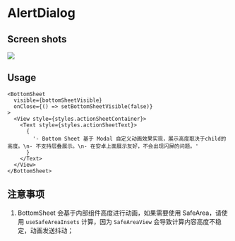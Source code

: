 # AlertDialog

## Screen shots

![](https://codeup.aliyun.com/61a498ef216a665eb18b936e/lanehub-frontend/lrn-app-components/raw/main/docs%2Fimages%2F20230316-123835.gif)

## Usage

```typescriptreact
<BottomSheet
  visible={bottomSheetVisible}
  onClose={() => setBottomSheetVisible(false)}
>
  <View style={styles.actionSheetContainer}>
    <Text style={styles.actionSheetText}>
      {
        '- Bottom Sheet 基于 Modal 自定义动画效果实现，展示高度取决于child的高度。\n- 不支持层叠展示。\n- 在安卓上面展示友好，不会出现闪屏的问题。'
      }
    </Text>
  </View>
</BottomSheet>
```

## 注意事项
1. BottomSheet 会基于内部组件高度进行动画，如果需要使用 SafeArea，请使用 `useSafeAreaInsets` 计算，因为 `SafeAreaView` 会导致计算内容高度不稳定，动画发送抖动；
  
